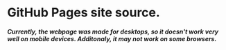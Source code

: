 # GitHub Pages site source.

***Currently, the webpage was made for desktops, so it doesn't work very well on mobile devices. Additonaly, it may not work on some browsers.***